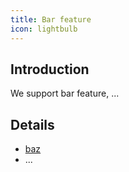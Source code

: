 ```yaml
---
title: Bar feature
icon: lightbulb
---
```


## Introduction

We support bar feature, ...

## Details

- [baz](/ru/guide/bar/baz.md)
- ...
